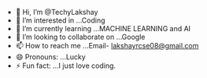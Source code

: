 - 👋 Hi, I’m @TechyLakshay
- 👀 I’m interested in ...Coding
- 🌱 I’m currently learning ...MACHINE LEARNING and AI
- 💞️ I’m looking to collaborate on ...Google
- 📫 How to reach me ...Email- lakshayrcse08@gmail.com
- 😄 Pronouns: ...Lucky
- ⚡ Fun fact: ...I just love coding.

<!---
TechyLakshay/TechyLakshay is a ✨ special ✨ repository because its `README.md` (this file) appears on your GitHub profile.
You can click the Preview link to take a look at your changes.
--->
